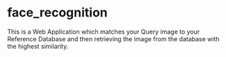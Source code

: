 # face_recognition
This is a Web Application which matches your Query image to your Reference Database and then retrieving the image from the database with the highest similarity.
